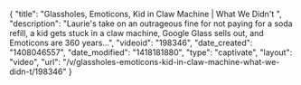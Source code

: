 {
    "title": "Glassholes, Emoticons, Kid in Claw Machine | What We Didn't ",
    "description": "Laurie's take on an outrageous fine for not paying for a soda refill, a kid gets stuck in a claw machine, Google Glass sells out, and Emoticons are 360 years...",
    "videoid": "198346",
    "date_created": "1408046557",
    "date_modified": "1418181880",
    "type": "captivate",
    "layout": "video",
    "url": "\/v\/glassholes-emoticons-kid-in-claw-machine-what-we-didn-t\/198346"
}